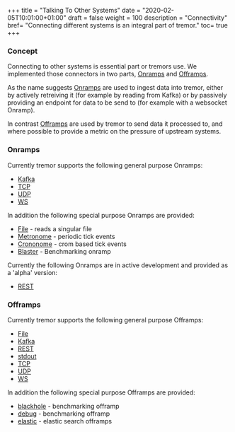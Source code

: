 +++
title = "Talking To Other Systems"
date = "2020-02-05T10:01:00+01:00"
draft = false
weight = 100
description = "Connectivity"
bref= "Connecting different systems is an integral part of tremor."
toc= true
+++

### Concept

Connecting to other systems is essential part or tremors use. We implemented those connectors in two parts, [Onramps](#h-onramps) and [Offramps](#h-oframps).

As the name suggests [Onramps](#h-onramps) are used to ingest data into tremor, either by actively retreiving it (for example by reading from Kafka) or by passively providing an endpoint for data to be send to (for example with a websocket Onramp).

In contrast [Offramps](#h-oframps) are used by tremor to send data it processed to, and where possible to provide a metric on the pressure of upstream systems.

### Onramps

Currently tremor supports the following general purpose Onramps:

* [Kafka](https://docs.tremor.rs/artefacts/onramps/#kafka)
* [TCP](https://docs.tremor.rs/artefacts/onramps/#TCP)
* [UDP](https://docs.tremor.rs/artefacts/onramps/#udp)
* [WS](https://docs.tremor.rs/artefacts/onramps/#WS)

In addition the following special purpose Onramps are provided:

* [File](https://docs.tremor.rs/artefacts/onramps/#File) - reads a singular file
* [Metronome](https://docs.tremor.rs/artefacts/onramps/#metronome) - periodic tick events
* [Crononome](https://docs.tremor.rs/artefacts/onramps/#crononome) - crom based tick events
* [Blaster](https://docs.tremor.rs/artefacts/onramps/#blaster) - Benchmarking onramp

Currently the following Onramps are in active development and provided as a 'alpha' version:

* [REST](https://docs.tremor.rs/artefacts/onramps/#REST)

### Offramps

Currently tremor supports the following general purpose Offramps:

* [File](https://docs.tremor.rs/artefacts/offramps/#File)
* [Kafka](https://docs.tremor.rs/artefacts/offramps/#Kafka)
* [REST](https://docs.tremor.rs/artefacts/offramps/#REST)
* [stdout](https://docs.tremor.rs/artefacts/offramps/#stdout)
* [TCP](https://docs.tremor.rs/artefacts/offramps/#TCP)
* [UDP](https://docs.tremor.rs/artefacts/offramps/#UDP)
* [WS](https://docs.tremor.rs/artefacts/offramps/#WS)

In addition the following special purpose Offramps are provided:

* [blackhole](https://docs.tremor.rs/artefacts/offramps/#REST) - benchmarking offramp
* [debug](https://docs.tremor.rs/artefacts/offramps/#REST) - benchmarking offramp
* [elastic](https://docs.tremor.rs/artefacts/offramps/#elastic) - elastic search offramps
